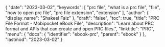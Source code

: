 {
  "date": "2023-03-02",
  "keywords": [
    "prc file",
    "what is a prc file",
    "file",
    "how to open prc file",
    "prc file extension",
    "extension"
  ],
  "author": {
    "display_name": "Shakeel Faiz"
  },
  "draft": "false",
  "toc": true,
  "title": "PRC File Format - Mobipocket eBook File",
  "description": "Learn about PRC format and APIs that can create and open PRC files.",
  "linktitle": "PRC",
  "menu": {
    "docs": {
      "identifier": "ebook-prc",
      "parent": "ebook"
    }
  },
  "lastmod": "2023-03-02"
}

